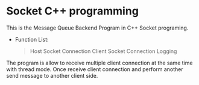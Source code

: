 # Socket C++ programming

This is the Message Queue Backend Program in C++ Socket programing.
- Function List:
  > Host Socket Connection
  > Client Socket Connection
  > Logging
  
The program is allow to receive multiple client connection at the same time with thread mode.
Once receive client connection and perform another send message to another client side.

